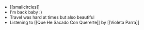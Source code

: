 - [[smallcircles]]
- I'm back baby :)
- Travel was hard at times but also beautiful
- Listening to [[Que He Sacado Con Quererte]] by [[Violeta Parra]]
